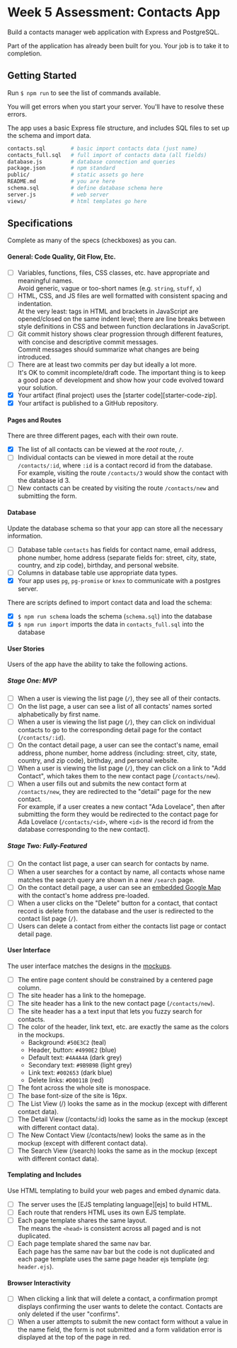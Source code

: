 # Week 5 Assessment: Contacts App

Build a contacts manager web application with Express and PostgreSQL.

Part of the application has already been built for you. Your job is to take it to completion.

## Getting Started

Run `$ npm run` to see the list of commands available.

You will get errors when you start your server. You'll have to resolve these errors.

The app uses a basic Express file structure, and includes SQL files to set up the schema and import data.

```sh
contacts.sql        # basic import contacts data (just name)
contacts_full.sql   # full import of contacts data (all fields)
database.js         # database connection and queries
package.json        # npm standard
public/             # static assets go here
README.md           # you are here
schema.sql          # define database schema here
server.js           # web server
views/              # html templates go here
```

## Specifications

Complete as many of the specs (checkboxes) as you can.

#### General: Code Quality, Git Flow, Etc.

- [ ] Variables, functions, files, CSS classes, etc. have appropriate and meaningful names.
    <br>Avoid generic, vague or too-short names (e.g. `string`, `stuff`, `x`)
- [ ] HTML, CSS, and JS files are well formatted with consistent spacing and indentation.
    <br>At the very least: tags in HTML and brackets in JavaScript are opened/closed on the same indent level; there are line breaks between style definitions in CSS and between function declarations in JavaScript.
- [ ] Git commit history shows clear progression through different features, with concise and descriptive commit messages.
    <br>Commit messages should summarize what changes are being introduced.
- [ ] There are at least two commits per day but ideally a lot more.
    <br>It's OK to commit incomplete/draft code. The important thing is to keep a good pace of development and show how your code evolved toward your solution.
- [X] Your artifact (final project) uses the [starter code][starter-code-zip].
- [X] Your artifact is published to a GitHub repository.

#### Pages and Routes

There are three different pages, each with their own route.

- [X] The list of all contacts can be viewed at the _root_ route, `/`.
- [ ] Individual contacts can be viewed in more detail at the route `/contacts/:id`, where `:id` is a contact record id from the database.
    <br>For example, visiting the route `/contacts/3` would show the contact with the database id 3.
- [ ] New contacts can be created by visiting the route `/contacts/new` and submitting the form.

#### Database

Update the database schema so that your app can store all the necessary information.

- [ ] Database table `contacts` has fields for contact name, email address, phone number, home address (separate fields for: street, city, state, country, and zip code), birthday, and personal website.
- [ ] Columns in database table use appropriate data types.
- [X] Your app uses `pg`, `pg-promise` or `knex` to communicate with a postgres server.

There are scripts defined to import contact data and load the schema:
- [X] `$ npm run schema` loads the schema (`schema.sql`) into the database
- [X] `$ npm run import` imports the data in `contacts_full.sql` into the database

#### User Stories

Users of the app have the ability to take the following actions.

##### Stage One: MVP

- [ ] When a user is viewing the list page (`/`), they see all of their contacts.
- [ ] On the list page, a user can see a list of all contacts' names sorted alphabetically by first name.
- [ ] When a user is viewing the list page (`/`), they can click on individual contacts to go to the corresponding detail page for the contact (`/contacts/:id`).
- [ ] On the contact detail page, a user can see the contact's name, email address, phone number, home address (including: street, city, state, country, and zip code), birthday, and personal website.
- [ ] When a user is viewing the list page (`/`), they can click on a link to "Add Contact", which takes them to the new contact page (`/contacts/new`).
- [ ] When a user fills out and submits the new contact form at `/contacts/new`, they are redirected to the "detail" page for the new contact.
    <br>For example, if a user creates a new contact "Ada Lovelace", then after submitting the form they would be redirected to the contact page for Ada Lovelace (`/contacts/<id>`, where `<id>` is the record id from the database corresponding to the new contact).

##### Stage Two: Fully-Featured

- [ ] On the contact list page, a user can search for contacts by name.
- [ ] When a user searches for a contact by name, all contacts whose name matches the search query are shown in a new `/search` page.
- [ ] On the contact detail page, a user can see an [embedded Google Map](https://developers.google.com/maps/documentation/embed/) with the contact's home address pre-loaded.
- [ ] When a user clicks on the "Delete" button for a contact, that contact record is delete from the database and the user is redirected to the contact list page (`/`).
- [ ] Users can delete a contact from either the contacts list page or contact detail page.

#### User Interface

The user interface matches the designs in the [mockups](#mockups).

- [ ] The entire page content should be constrained by a centered page column.
- [ ] The site header has a link to the homepage.
- [ ] The site header has a link to the new contact page (`/contacts/new`).
- [ ] The site header has a a text input that lets you fuzzy search for contacts.
- [ ] The color of the header, link text, etc. are exactly the same as the colors in the mockups.
  - Background: `#50E3C2` (teal)
  - Header, button: `#4990E2` (blue)
  - Default text: `#4A4A4A` (dark grey)
  - Secondary text: `#9B9B9B` (light grey)
  - Link text: `#002653` (dark blue)
  - Delete links: `#D0011B` (red)
- [ ] The font across the whole site is monospace.
- [ ] The base font-size of the site is 16px.
- [ ] The List View (/) looks the same as in the mockup (except with different contact data).
- [ ] The Detail View (/contacts/:id) looks the same as in the mockup (except with different contact data).
- [ ] The New Contact View (/contacts/new) looks the same as in the mockup (except with different contact data).
- [ ] The Search View (/search) looks the same as in the mockup (except with different contact data).

#### Templating and Includes

Use HTML templating to build your web pages and embed dynamic data.

- [ ] The server uses the [EJS templating language][ejs] to build HTML.
- [ ] Each route that renders HTML uses its own EJS template.
- [ ] Each page template shares the same layout.
  <br/>The means the `<head>` is consistent across all paged and is not duplicated.
- [ ] Each page template shared the same nav bar.
  <br/>Each page has the same nav bar but the code is not duplicated and each page template uses the same page header ejs template (eg: `header.ejs`).

#### Browser Interactivity

- [ ] When clicking a link that will delete a contact, a confirmation prompt displays confirming the user wants to delete the contact. Contacts are only deleted if the user "confirms".
- [ ] When a user attempts to submit the new contact form without a value in the name field, the form is not submitted and a form validation error is displayed at the top of the page in red.
